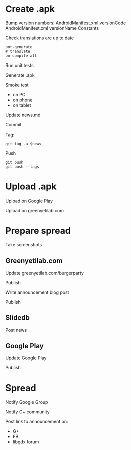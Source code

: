 # Create .apk

Bump version numbers:
    AndroidManifest.xml versionCode
    AndroidManifest.xml versionName
    Constants

Check translations are up to date

    pot-generate
    # translate
    po-compile-all

Run unit tests

Generate .apk

Smoke test

- on PC
- on phone
- on tablet

Update news.md

Commit

Tag:

    git tag -a $newv

Push

    git push
    git push --tags

# Upload .apk

Upload on Google Play

Upload on greenyetilab.com

# Prepare spread

Take screenshots

## Greenyetilab.com

Update greenyetilab.com/burgerparty

Publish

Write announcement blog post

Publish

## Slidedb

Post news

## Google Play

Update Google Play

Publish

# Spread

Notify Google Group

Notify G+ community

Post link to announcement on:

- G+
- FB
- libgdx forum
